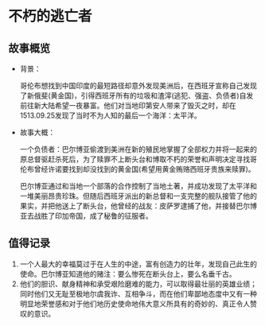 # 不朽的逃亡者

## 故事概览

- 背景：

  哥伦布想找到中国印度的最短路径却意外发现美洲后，在西班牙宣称自己发现了新俄斐(黄金国)，引得西班牙所有的垃圾和渣滓(逃犯、强盗、负债者)自发前往新大陆希望一夜暴富。他们对当地印第安人带来了毁灭之时，却在1513.09.25发现了当时不为人知的最后一个海洋：太平洋。

- 故事大概：

  一个负债者：巴尔博亚偷渡到美洲在新的殖民地掌握了全部权力并将一起来的原总督驱赶杀死后，为了赎罪不上断头台和博取不朽的荣誉和声明决定寻找哥伦布曾经许诺要找到却没找到的黄金国(希望用黄金贿赂西班牙贵族来赎罪)。

  巴尔博亚通过和当地一个部落的合作控制了当地土著，并成功发现了太平洋和一堆美丽昂贵珍珠。但随后西班牙派出的新总督和一支完整的舰队接管了他的果实，并把他送上了断头台，他曾经的战友：皮萨罗逮捕了他，并接替巴尔博亚去战胜了印加帝国，成了秘鲁的征服者。

## 值得记录

1. 一个人最大的幸福莫过于在人生的中途，富有创造力的壮年，发现自己此生的使命。巴尔博亚知道他的赌注：要么惨死在断头台上，要么名垂千古。
2. 他们的胆识、献身精神和承受艰险磨难的能力，可以取得最壮丽的英雄业绩；同时他们又无耻至极地尔虞我诈、互相争斗，而在他们卑鄙地态度中又有一种明显地荣誉感和对于他们地历史使命地伟大意义所具有的奇妙的、真正令人赞叹的意识。